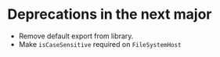 ﻿# Deprecations in the next major

* Remove default export from library.
* Make `isCaseSensitive` required on `FileSystemHost`

